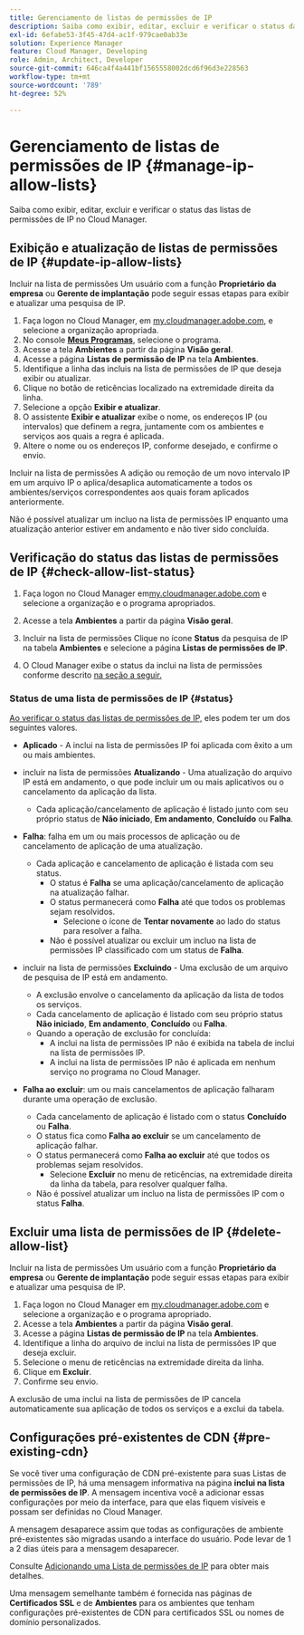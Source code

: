 ```yaml
---
title: Gerenciamento de listas de permissões de IP
description: Saiba como exibir, editar, excluir e verificar o status das listas de permissões de IP no Cloud Manager.
exl-id: 6efabe53-3f45-47d4-ac1f-979cae0ab33e
solution: Experience Manager
feature: Cloud Manager, Developing
role: Admin, Architect, Developer
source-git-commit: 646ca4f4a441bf1565558002dcd6f96d3e228563
workflow-type: tm+mt
source-wordcount: '789'
ht-degree: 52%

---
```


# Gerenciamento de listas de permissões de IP {#manage-ip-allow-lists}

Saiba como exibir, editar, excluir e verificar o status das listas de permissões de IP no Cloud Manager.

## Exibição e atualização de listas de permissões de IP {#update-ip-allow-lists}

Incluir na lista de permissões Um usuário com a função **Proprietário da empresa** ou **Gerente de implantação** pode seguir essas etapas para exibir e atualizar uma pesquisa de IP.

1. Faça logon no Cloud Manager, em [my.cloudmanager.adobe.com](https://my.cloudmanager.adobe.com/), e selecione a organização apropriada.
1. No console **[Meus Programas](/help/implementing/cloud-manager/navigation.md#my-programs)**, selecione o programa.
1. Acesse a tela **Ambientes** a partir da página **Visão geral**.
1. Acesse a página **Listas de permissão de IP** na tela **Ambientes**.
1. Identifique a linha das incluis na lista de permissões de IP que deseja exibir ou atualizar.
1. Clique no botão de reticências localizado na extremidade direita da linha.
1. Selecione a opção **Exibir e atualizar**.
1. O assistente **Exibir e atualizar** exibe o nome, os endereços IP (ou intervalos) que definem a regra, juntamente com os ambientes e serviços aos quais a regra é aplicada.
1. Altere o nome ou os endereços IP, conforme desejado, e confirme o envio.

Incluir na lista de permissões A adição ou remoção de um novo intervalo IP em um arquivo IP o aplica/desaplica automaticamente a todos os ambientes/serviços correspondentes aos quais foram aplicados anteriormente.

Não é possível atualizar um incluo na lista de permissões IP enquanto uma atualização anterior estiver em andamento e não tiver sido concluída.

## Verificação do status das listas de permissões de IP {#check-allow-list-status}

1. Faça logon no Cloud Manager em[my.cloudmanager.adobe.com](https://my.cloudmanager.adobe.com/) e selecione a organização e o programa apropriados.

1. Acesse a tela **Ambientes** a partir da página **Visão geral**.

1. Incluir na lista de permissões Clique no ícone **Status** da pesquisa de IP na tabela **Ambientes** e selecione a página **Listas de permissões de IP**.

1. O Cloud Manager exibe o status da inclui na lista de permissões conforme descrito [na seção a seguir.](#status)

### Status de uma lista de permissões de IP {#status}

[Ao verificar o status das listas de permissões de IP,](#check-allow-list-status) eles podem ter um dos seguintes valores.

* **Aplicado** - A inclui na lista de permissões IP foi aplicada com êxito a um ou mais ambientes.

* incluir na lista de permissões **Atualizando** - Uma atualização do arquivo IP está em andamento, o que pode incluir um ou mais aplicativos ou o cancelamento da aplicação da lista.

   * Cada aplicação/cancelamento de aplicação é listado junto com seu próprio status de **Não iniciado**, **Em andamento**, **Concluído** ou **Falha**.

* **Falha**: falha em um ou mais processos de aplicação ou de cancelamento de aplicação de uma atualização.
   * Cada aplicação e cancelamento de aplicação é listada com seu status.
      * O status é **Falha** se uma aplicação/cancelamento de aplicação na atualização falhar.
      * O status permanecerá como **Falha** até que todos os problemas sejam resolvidos.
         * Selecione o ícone de **Tentar novamente** ao lado do status para resolver a falha.
      * Não é possível atualizar ou excluir um incluo na lista de permissões IP classificado com um status de **Falha**.

* incluir na lista de permissões **Excluindo** - Uma exclusão de um arquivo de pesquisa de IP está em andamento.
   * A exclusão envolve o cancelamento da aplicação da lista de todos os serviços.
   * Cada cancelamento de aplicação é listado com seu próprio status **Não iniciado**, **Em andamento**, **Concluído** ou **Falha**.
   * Quando a operação de exclusão for concluída:
      * A inclui na lista de permissões IP não é exibida na tabela de inclui na lista de permissões IP.
      * A inclui na lista de permissões IP não é aplicada em nenhum serviço no programa no Cloud Manager.

* **Falha ao excluir**: um ou mais cancelamentos de aplicação falharam durante uma operação de exclusão.

   * Cada cancelamento de aplicação é listado com o status **Concluído** ou **Falha**.
   * O status fica como **Falha ao excluir** se um cancelamento de aplicação falhar.
   * O status permanecerá como **Falha ao excluir** até que todos os problemas sejam resolvidos.
      * Selecione **Excluir** no menu de reticências, na extremidade direita da linha da tabela, para resolver qualquer falha.
   * Não é possível atualizar um incluo na lista de permissões IP com o status **Falha**.

## Excluir uma lista de permissões de IP {#delete-allow-list}

Incluir na lista de permissões Um usuário com a função **Proprietário da empresa** ou **Gerente de implantação** pode seguir essas etapas para exibir e atualizar uma pesquisa de IP.

1. Faça logon no Cloud Manager em [my.cloudmanager.adobe.com](https://my.cloudmanager.adobe.com/) e selecione a organização e o programa apropriado.
1. Acesse a tela **Ambientes** a partir da página **Visão geral**.
1. Acesse a página **Listas de permissão de IP** na tela **Ambientes**.
1. Identifique a linha do arquivo de inclui na lista de permissões IP que deseja excluir.
1. Selecione o menu de reticências na extremidade direita da linha.
1. Clique em **Excluir**.
1. Confirme seu envio.

A exclusão de uma inclui na lista de permissões de IP cancela automaticamente sua aplicação de todos os serviços e a exclui da tabela.

## Configurações pré-existentes de CDN {#pre-existing-cdn}

Se você tiver uma configuração de CDN pré-existente para suas Listas de permissões de IP, há uma mensagem informativa na página **inclui na lista de permissões de IP**. A mensagem incentiva você a adicionar essas configurações por meio da interface, para que elas fiquem visíveis e possam ser definidas no Cloud Manager.

A mensagem desaparece assim que todas as configurações de ambiente pré-existentes são migradas usando a interface do usuário. Pode levar de 1 a 2 dias úteis para a mensagem desaparecer.

Consulte [Adicionando uma Lista de permissões de IP](/help/implementing/cloud-manager/ip-allow-lists/add-ip-allow-lists.md) para obter mais detalhes.

Uma mensagem semelhante também é fornecida nas páginas de **Certificados SSL** e de **Ambientes** para os ambientes que tenham configurações pré-existentes de CDN para certificados SSL ou nomes de domínio personalizados.
